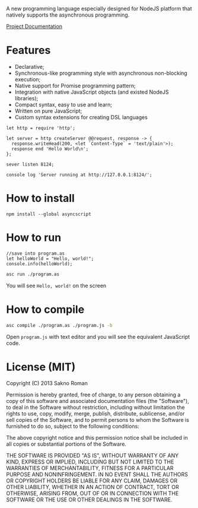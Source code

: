 A new programming language especially designed for NodeJS platform that natively supports the asynchronous programming.

[Project Documentation](https://github.com/sakno/asyncscript/wiki)

# Features
  * Declarative;
  * Synchronous-like programming style with asynchronous non-blocking execution;
  * Native support for Promise programming pattern;
  * Integration with native JavaScript objects (and existed NodeJS libraries);
  * Compact syntax, easy to use and learn;
  * Written on pure JavaScript;
  * Custom syntax extensions for creating DSL languages

```
let http = require 'http';

let server = http createServer @@request, response -> {
  response.writeHead(200, <let `Content-Type` = 'text/plain'>);
  response end 'Hello World\n';
};

sever listen 8124;

console log 'Server running at http://127.0.0.1:8124/';
```

# How to install

    npm install --global asyncscript
    
# How to run

```
//save into program.as
let helloWorld = "Hello, world!";
console.info(helloWorld);
```
```bash
asc run ./program.as
```
You will see `Hello, world!` on the screen

# How to compile
```bash
asc compile ./program.as ./program.js -b 
```
Open `program.js` with text editor and you will see the equivalent JavaScript code.


# License (MIT)
Copyright (C) 2013 Sakno Roman

Permission is hereby granted, free of charge, to any person obtaining a copy of this software and associated documentation files (the "Software"), to deal in the Software without restriction, including without limitation the rights to use, copy, modify, merge, publish, distribute, sublicense, and/or sell copies of the Software, and to permit persons to whom the Software is furnished to do so, subject to the following conditions:

The above copyright notice and this permission notice shall be included in all copies or substantial portions of the Software.

THE SOFTWARE IS PROVIDED "AS IS", WITHOUT WARRANTY OF ANY KIND, EXPRESS OR IMPLIED, INCLUDING BUT NOT LIMITED TO THE WARRANTIES OF MERCHANTABILITY, FITNESS FOR A PARTICULAR PURPOSE AND NONINFRINGEMENT. IN NO EVENT SHALL THE AUTHORS OR COPYRIGHT HOLDERS BE LIABLE FOR ANY CLAIM, DAMAGES OR OTHER LIABILITY, WHETHER IN AN ACTION OF CONTRACT, TORT OR OTHERWISE, ARISING FROM, OUT OF OR IN CONNECTION WITH THE SOFTWARE OR THE USE OR OTHER DEALINGS IN THE SOFTWARE.
